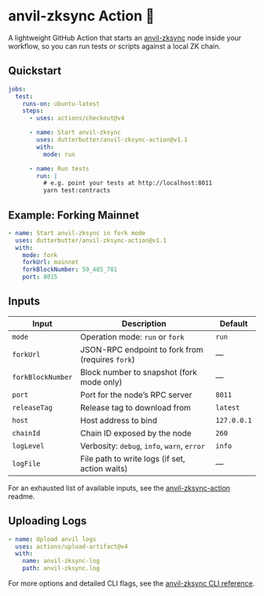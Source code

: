 # anvil-zksync Action 🚀

A lightweight GitHub Action that starts an
[anvil-zksync](https://github.com/matter-labs/anvil-zksync) node inside your workflow, so you can
run tests or scripts against a local ZK chain.

## Quickstart

```yaml
jobs:
  test:
    runs-on: ubuntu-latest
    steps:
      - uses: actions/checkout@v4

      - name: Start anvil-zksync
        uses: dutterbutter/anvil-zksync-action@v1.1
        with:
          mode: run

      - name: Run tests
        run: |
          # e.g. point your tests at http://localhost:8011
          yarn test:contracts
```

## Example: Forking Mainnet

```yaml
- name: Start anvil-zksync in fork mode
  uses: dutterbutter/anvil-zksync-action@v1.1
  with:
    mode: fork
    forkUrl: mainnet
    forkBlockNumber: 59_485_781
    port: 8015
```

## Inputs

| Input             | Description                                      | Default     |
| ----------------- | ------------------------------------------------ | ----------- |
| `mode`            | Operation mode: `run` or `fork`                  | `run`       |
| `forkUrl`         | JSON-RPC endpoint to fork from (requires `fork`) | —           |
| `forkBlockNumber` | Block number to snapshot (fork mode only)        | —           |
| `port`            | Port for the node’s RPC server                   | `8011`      |
| `releaseTag`      | Release tag to download from                     | `latest`    |
| `host`            | Host address to bind                             | `127.0.0.1` |
| `chainId`         | Chain ID exposed by the node                     | `260`       |
| `logLevel`        | Verbosity: `debug`, `info`, `warn`, `error`      | `info`      |
| `logFile`         | File path to write logs (if set, action waits)   | —           |

For an exhausted list of available inputs, see the
[anvil-zksync-action](https://github.com/dutterbutter/anvil-zksync-action?tab=readme-ov-file#inputs-)
readme.

## Uploading Logs

```yaml
- name: Upload anvil logs
  uses: actions/upload-artifact@v4
  with:
    name: anvil-zksync-log
    path: anvil-zksync.log
```

For more options and detailed CLI flags, see the [anvil-zksync CLI reference](../cli/index.md).
